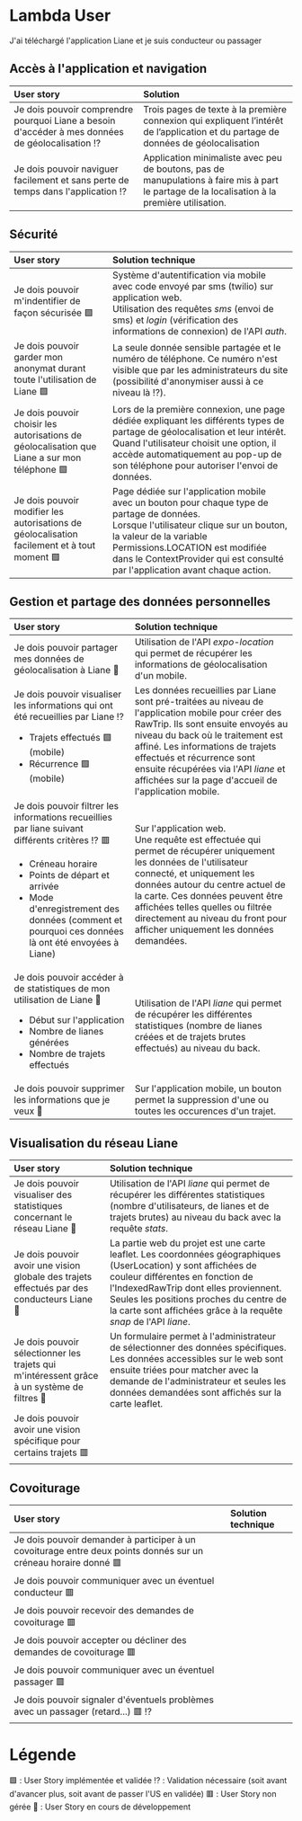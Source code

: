 
# Lambda User
J'ai téléchargé l'application Liane et je suis conducteur ou passager

## Accès à l'application et navigation
| User story | Solution |
| :-------- | :--------- |
| Je dois pouvoir comprendre pourquoi Liane a besoin d'accéder à mes données de géolocalisation :interrobang: | Trois pages de texte à la première connexion qui expliquent l’intérêt de l’application et du partage de données de géolocalisation|
| Je dois pouvoir naviguer facilement et sans perte de temps dans l'application :interrobang: | Application minimaliste avec peu de boutons, pas de manupulations à faire mis à part le partage de la localisation à la première utilisation. |

## Sécurité
| User story | Solution technique |
| :-------- | :--------- |
| Je dois pouvoir m'indentifier de façon sécurisée 🟩  | Système d'autentification via mobile avec code envoyé par sms (twilio) sur application web. <br/> Utilisation des requêtes *sms* (envoi de sms) et *login* (vérification des informations de connexion) de l'API *auth*. |
| Je dois pouvoir garder mon anonymat durant toute l'utilisation de Liane 🟩  | La seule donnée sensible partagée et le numéro de téléphone. Ce numéro n'est visible que par les administrateurs du site (possibilité d'anonymiser aussi à ce niveau là :interrobang:). <br/>  |
| Je dois pouvoir choisir les autorisations de géolocalisation que Liane a sur mon téléphone 🟩  |Lors de la première connexion, une page dédiée expliquant les différents types de partage de géolocalisation et leur intérêt. Quand l'utilisateur choisit une option, il accède automatiquement au pop-up de son téléphone pour autoriser l'envoi de données. |
| Je dois pouvoir modifier les autorisations de géolocalisation facilement et à tout moment 🟩  | Page dédiée sur l'application mobile avec un bouton pour chaque type de partage de données. <br/> Lorsque l'utilisateur clique sur un bouton, la valeur de la variable Permissions.LOCATION est modifiée dans le ContextProvider qui est consulté par l'application avant chaque action.|

## Gestion et partage des données personnelles 
| User story | Solution technique |
| :-------- | :--------- |
| Je dois pouvoir partager mes données de géolocalisation à Liane :seedling: | Utilisation de l'API *expo-location* qui permet de récupérer les informations de géolocalisation d'un mobile. |
| Je dois pouvoir visualiser les informations qui ont été recueillies par Liane :interrobang: <ul><li>Trajets effectués 🟩  (mobile)</li><li>Récurrence 🟩  (mobile)</li></ul> |Les données recueillies par Liane sont pré-traitées au niveau de l'application mobile pour créer des RawTrip. Ils sont ensuite envoyés au niveau du back où le traitement est affiné. Les informations de trajets effectués et récurrence sont ensuite récupérées via l'API *liane* et affichées sur la page d'accueil de l'application mobile. |
| Je dois pouvoir filtrer les informations recueillies par liane suivant différents critères :interrobang: 🟥 <ul><li>Créneau horaire</li><li>Points de départ et arrivée</li><li>Mode d'enregistrement des données (comment et pourquoi ces données là ont été envoyées à Liane) </li></ul>| Sur l'application web. <br/> Une requête est effectuée qui permet de récupérer uniquement les données de l'utilisateur connecté, et uniquement les données autour du centre actuel de la carte. Ces données peuvent être affichées telles quelles ou filtrée directement au niveau du front pour afficher uniquement les données demandées. |
| Je dois pouvoir accéder à de statistiques de mon utilisation de Liane :seedling: <ul><li>Début sur l'application</li><li>Nombre de lianes générées</li><li>Nombre de trajets effectués</li></ul>|Utilisation de l'API *liane* qui permet de récupérer les différentes statistiques (nombre de lianes créées et de trajets brutes effectués) au niveau du back. |
| Je dois pouvoir supprimer les informations que je veux :seedling: | Sur l'application mobile, un bouton permet la suppression d'une ou toutes les occurences d'un trajet.|

## Visualisation du réseau Liane 
| User story | Solution technique |
| :-------- | :--------- |
| Je dois pouvoir visualiser des statistiques concernant le réseau Liane  :seedling:|Utilisation de l'API *liane* qui permet de récupérer les différentes statistiques (nombre d'utilisateurs, de lianes et de trajets brutes) au niveau du back avec la requête *stats*. |
| Je dois pouvoir avoir une vision globale des trajets effectués par des conducteurs Liane  :seedling:|La partie web du projet est une carte leaflet. Les coordonnées géographiques (UserLocation) y sont affichées de couleur différentes en fonction de l'IndexedRawTrip dont elles proviennent. Seules les positions proches du centre de la carte sont affichées grâce à la requête *snap* de l'API *liane*. |
| Je dois pouvoir sélectionner les trajets qui m'intéressent grâce à un système de filtres :seedling: | Un formulaire permet à l'administrateur de sélectionner des données spécifiques. Les données accessibles sur le web sont ensuite triées pour matcher avec la demande de l'administrateur et seules les données demandées sont affichés sur la carte leaflet.|
| Je dois pouvoir avoir une vision spécifique pour certains trajets 🟥 | |

## Covoiturage
| User story  | Solution technique |
| :-------- | :--------- |
| Je dois pouvoir demander à participer à un covoiturage entre deux points donnés sur un créneau horaire donné 🟥 | |
| Je dois pouvoir communiquer avec un éventuel conducteur 🟥 | | 
| Je dois pouvoir recevoir des demandes de covoiturage 🟥 | |
| Je dois pouvoir accepter ou décliner des demandes de covoiturage 🟥 | |
| Je dois pouvoir communiquer avec un éventuel passager 🟥 | | 
| Je dois pouvoir signaler d'éventuels problèmes avec un passager (retard...) 🟥 :interrobang: | |


# Légende 
🟩 : User Story implémentée et validée 
:interrobang: : Validation nécessaire (soit avant d'avancer plus, soit avant de passer l'US en validée) 
🟥 : User Story non gérée
:seedling: : User Story en cours de développement

